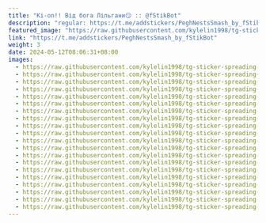 ```yaml
---
title: "Ki-on!! Від бога Лільгани😏 :: @fStikBot"
description: "regular: https://t.me/addstickers/PeghNestsSmash_by_fStikBot"
featured_image: "https://raw.githubusercontent.com/kylelin1998/tg-sticker-spreading-worldwide-images/main/img/3dafd04f-567c-42e2-9972-12896707f8bf.jpg"
link: "https://t.me/addstickers/PeghNestsSmash_by_fStikBot"
weight: 3
date: 2024-05-12T08:06:31+08:00
images:
  - https://raw.githubusercontent.com/kylelin1998/tg-sticker-spreading-worldwide-images/main/img/3dafd04f-567c-42e2-9972-12896707f8bf.jpg
  - https://raw.githubusercontent.com/kylelin1998/tg-sticker-spreading-worldwide-images/main/img/20e2557b-fd7f-4540-92d4-922c1d396b9d.jpg
  - https://raw.githubusercontent.com/kylelin1998/tg-sticker-spreading-worldwide-images/main/img/acb75284-ea73-4354-ae15-fd37ef9bd9c7.jpg
  - https://raw.githubusercontent.com/kylelin1998/tg-sticker-spreading-worldwide-images/main/img/493c57de-f0b2-4002-99d5-7447db4fc0e5.jpg
  - https://raw.githubusercontent.com/kylelin1998/tg-sticker-spreading-worldwide-images/main/img/d702760b-d867-45a7-8b0b-1865a0fa2bb5.jpg
  - https://raw.githubusercontent.com/kylelin1998/tg-sticker-spreading-worldwide-images/main/img/4c257486-2fcb-4ea6-a779-4ac1579f57aa.jpg
  - https://raw.githubusercontent.com/kylelin1998/tg-sticker-spreading-worldwide-images/main/img/f3a4e288-cfc0-48d9-890f-d5a12799d1e1.jpg
  - https://raw.githubusercontent.com/kylelin1998/tg-sticker-spreading-worldwide-images/main/img/cbe6c8c1-3417-4fb9-b201-112dc936bf3b.jpg
  - https://raw.githubusercontent.com/kylelin1998/tg-sticker-spreading-worldwide-images/main/img/0e5c89b0-dab7-42d1-9f7a-c8061c620ab8.jpg
  - https://raw.githubusercontent.com/kylelin1998/tg-sticker-spreading-worldwide-images/main/img/956518a0-0e59-4e81-8fe7-575472d72044.jpg
  - https://raw.githubusercontent.com/kylelin1998/tg-sticker-spreading-worldwide-images/main/img/1d1db641-de20-4091-94af-a787e8c1c00b.jpg
  - https://raw.githubusercontent.com/kylelin1998/tg-sticker-spreading-worldwide-images/main/img/5f1e837f-7f2d-4e2e-9fc9-eaf3b3d6539e.jpg
  - https://raw.githubusercontent.com/kylelin1998/tg-sticker-spreading-worldwide-images/main/img/564f2a15-b522-4b93-9292-ef0c11ab887e.jpg
  - https://raw.githubusercontent.com/kylelin1998/tg-sticker-spreading-worldwide-images/main/img/456e7ec8-2786-4ce3-9752-be168975cc17.jpg
  - https://raw.githubusercontent.com/kylelin1998/tg-sticker-spreading-worldwide-images/main/img/a7bed7ec-ecf4-479b-873a-666500db8e7a.jpg
  - https://raw.githubusercontent.com/kylelin1998/tg-sticker-spreading-worldwide-images/main/img/22c86426-0882-4099-8047-8d476c947746.jpg
  - https://raw.githubusercontent.com/kylelin1998/tg-sticker-spreading-worldwide-images/main/img/fb262293-93ec-4630-ab6a-ee5ab4e0632e.jpg
  - https://raw.githubusercontent.com/kylelin1998/tg-sticker-spreading-worldwide-images/main/img/6352467e-b819-48a1-a6e9-7783bbc40c5b.jpg
  - https://raw.githubusercontent.com/kylelin1998/tg-sticker-spreading-worldwide-images/main/img/a6e068bd-117f-44c5-a637-485666d41321.jpg
  - https://raw.githubusercontent.com/kylelin1998/tg-sticker-spreading-worldwide-images/main/img/9fcc2083-3fc7-4804-984f-485051364bc0.jpg
---
```

